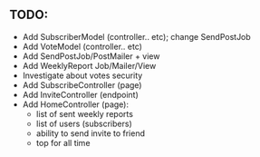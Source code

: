 ## TODO:
 - Add SubscriberModel (controller.. etc); change SendPostJob
 - Add VoteModel (controller.. etc)
 - Add SendPostJob/PostMailer + view
 - Add WeeklyReport Job/Mailer/View
 - Investigate about votes security
 - Add SubscribeController (page)
 - Add InviteController (endpoint)
 - Add HomeController (page):
   - list of sent weekly reports
   - list of users (subscribers)
   - ability to send invite to friend
   - top for all time
